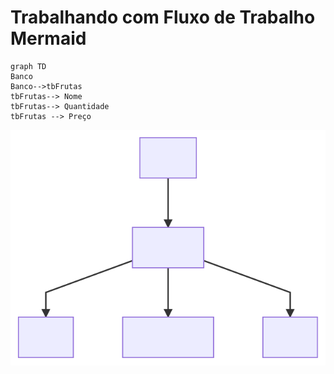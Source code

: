 # Trabalhando com Fluxo de Trabalho Mermaid
```mermaid
graph TD
Banco
Banco-->tbFrutas
tbFrutas--> Nome
tbFrutas--> Quantidade
tbFrutas --> Preço
```

![Imagem](https://github.com/duuh30/vendedor/blob/master/Fluxo%20de%20Bd.svg)
